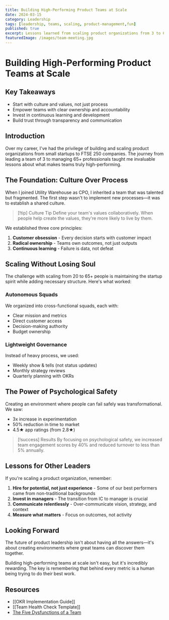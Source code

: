 ```yaml
---
title: Building High-Performing Product Teams at Scale
date: 2024-03-15
category: Leadership
tags: [leadership, teams, scaling, product-management,fun]
published: true
excerpt: Lessons learned from scaling product organizations from 3 to 65+ professionals at Utility Warehouse and beyond.
featuredImage: /images/team-meeting.jpg
---
```


# Building High-Performing Product Teams at Scale

## Key Takeaways
- Start with culture and values, not just process
- Empower teams with clear ownership and accountability
- Invest in continuous learning and development
- Build trust through transparency and communication

## Introduction

Over my career, I've had the privilege of building and scaling product organizations from small startups to FTSE 250 companies. The journey from leading a team of 3 to managing 65+ professionals taught me invaluable lessons about what makes teams truly high-performing.

## The Foundation: Culture Over Process

When I joined Utility Warehouse as CPO, I inherited a team that was talented but fragmented. The first step wasn't to implement new processes—it was to establish a shared culture.

> [!tip] Culture Tip
> Define your team's values collaboratively. When people help create the values, they're more likely to live by them.

We established three core principles:
1. **Customer obsession** - Every decision starts with customer impact
2. **Radical ownership** - Teams own outcomes, not just outputs  
3. **Continuous learning** - Failure is data, not defeat

## Scaling Without Losing Soul

The challenge with scaling from 20 to 65+ people is maintaining the startup spirit while adding necessary structure. Here's what worked:

### Autonomous Squads
We organized into cross-functional squads, each with:
- Clear mission and metrics
- Direct customer access
- Decision-making authority
- Budget ownership

### Lightweight Governance
Instead of heavy process, we used:
- Weekly show & tells (not status updates)
- Monthly strategy reviews
- Quarterly planning with OKRs

## The Power of Psychological Safety

Creating an environment where people can fail safely was transformational. We saw:
- 3x increase in experimentation
- 50% reduction in time to market
- 4.5★ app ratings (from 2.8★)

> [!success] Results
> By focusing on psychological safety, we increased team engagement scores by 40% and reduced turnover to less than 5% annually.

## Lessons for Other Leaders

If you're scaling a product organization, remember:

1. **Hire for potential, not just experience** - Some of our best performers came from non-traditional backgrounds
2. **Invest in managers** - The transition from IC to manager is crucial
3. **Communicate relentlessly** - Over-communicate vision, strategy, and context
4. **Measure what matters** - Focus on outcomes, not activity

## Looking Forward

The future of product leadership isn't about having all the answers—it's about creating environments where great teams can discover them together.

Building high-performing teams at scale isn't easy, but it's incredibly rewarding. The key is remembering that behind every metric is a human being trying to do their best work.

## Resources
- [[OKR Implementation Guide]]
- [[Team Health Check Template]]
- [The Five Dysfunctions of a Team](https://www.amazon.com/Five-Dysfunctions-Team-Leadership-Fable/dp/0787960756)